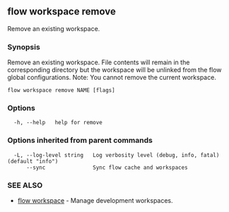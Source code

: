 ## flow workspace remove

Remove an existing workspace.

### Synopsis

Remove an existing workspace. File contents will remain in the corresponding directory but the workspace will be unlinked from the flow global configurations.
Note: You cannot remove the current workspace.

```
flow workspace remove NAME [flags]
```

### Options

```
  -h, --help   help for remove
```

### Options inherited from parent commands

```
  -L, --log-level string   Log verbosity level (debug, info, fatal) (default "info")
      --sync               Sync flow cache and workspaces
```

### SEE ALSO

* [flow workspace](flow_workspace.md)	 - Manage development workspaces.

